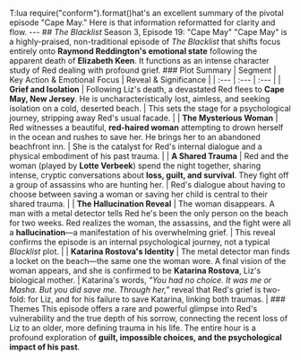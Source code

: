 T:lua require("conform").format()hat's an excellent summary of the pivotal episode "Cape May." Here is that information reformatted for clarity and flow. --- ## _The Blacklist_ Season 3, Episode 19: "Cape May" "Cape May" is a highly-praised, non-traditional episode of _The Blacklist_ that shifts focus entirely onto **Raymond Reddington's emotional state** following the apparent death of **Elizabeth Keen**. It functions as an intense character study of Red dealing with profound grief. ### Plot Summary | Segment | Key Action & Emotional Focus | Reveal & Significance | | :--- | :--- | :--- | | **Grief and Isolation** | Following Liz's death, a devastated Red flees to **Cape May, New Jersey**. He is uncharacteristically lost, aimless, and seeking isolation on a cold, deserted beach. | This sets the stage for a psychological journey, stripping away Red's usual facade. | | **The Mysterious Woman** | Red witnesses a beautiful, **red-haired woman** attempting to drown herself in the ocean and rushes to save her. He brings her to an abandoned beachfront inn. | She is the catalyst for Red's internal dialogue and a physical embodiment of his past trauma. | | **A Shared Trauma** | Red and the woman (played by **Lotte Verbeek**) spend the night together, sharing intense, cryptic conversations about **loss, guilt, and survival**. They fight off a group of assassins who are hunting her. | Red's dialogue about having to choose between saving a woman or saving her child is central to their shared trauma. | | **The Hallucination Reveal** | The woman disappears. A man with a metal detector tells Red he's been the only person on the beach for two weeks. Red realizes the woman, the assassins, and the fight were all a **hallucination**—a manifestation of his overwhelming grief. | This reveal confirms the episode is an internal psychological journey, not a typical _Blacklist_ plot. | | **Katarina Rostova's Identity** | The metal detector man finds a locket on the beach—the same one the woman wore. A final vision of the woman appears, and she is confirmed to be **Katarina Rostova**, Liz's biological mother. | Katarina's words, _"You had no choice. It was me or Masha. But you did save me. Through her,"_ reveal that Red's grief is two-fold: for Liz, and for his failure to save Katarina, linking both traumas. | ### Themes This episode offers a rare and powerful glimpse into Red's vulnerability and the true depth of his sorrow, connecting the recent loss of Liz to an older, more defining trauma in his life. The entire hour is a profound exploration of **guilt, impossible choices, and the psychological impact of his past**.
